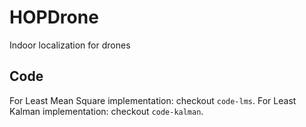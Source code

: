HOPDrone
========

Indoor localization for drones

## Code

For Least Mean Square implementation: checkout `code-lms`.
For Least Kalman implementation: checkout `code-kalman`.

